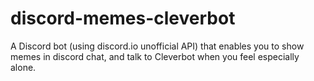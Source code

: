 # discord-memes-cleverbot
A Discord bot (using discord.io unofficial API)  that enables you to show memes in discord chat, and talk to Cleverbot when you feel especially alone.
